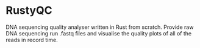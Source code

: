 # RustyQC
DNA sequencing quality analyser written in Rust from scratch. Provide raw DNA sequencing run .fastq files and visualise the quality plots of all of the reads in record time.
